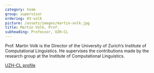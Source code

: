 ```yaml
---
category: team
group: supervisor
ordering: 03-volk
picture: /assets/images/martin-volk.jpg
title: Martin Volk, Prof.
subheading: Professor, UZH-CL
---
```


Prof. Martin Volk is the Director of the University of Zurich’s Institute of Computational Linguistics. He supervises the contributions made by the research group at the Institute of Computational Linguistics.

[UZH-CL profile](http://www.cl.uzh.ch/de/people/team/compling/volk.html)
